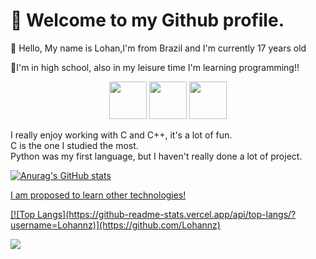 
<h1>👋 Welcome to my Github profile.</h1>


<p>🌱 Hello, My name is Lohan,I'm from Brazil and 
I'm currently 17 years old</p>
   
  
<p>🔭I'm in high school, also in my leisure time I'm learning programming!!</p>

   





<div align="center">
  <img src="https://cdn.jsdelivr.net/gh/devicons/devicon/icons/c/c-original.svg" height="60" width="60" >
 
<img src="https://cdn.jsdelivr.net/gh/devicons/devicon/icons/python/python-original.svg"  height="60" width="60"/>
  
<img src="https://cdn.jsdelivr.net/gh/devicons/devicon/icons/cplusplus/cplusplus-original.svg" height="60" width="60" />
          
 </div>
  <P>
I really enjoy working with C and C++, it's a lot of fun.<br>C is the one I studied the most. <br>Python was my first language, 
but I haven't really done a lot of project.</P>
  
   <div>
 <a href="https://github.com/Lohannz">


 ![Anurag's GitHub stats](https://github-readme-stats.vercel.app/api?username=Lohannz&show_icons=true&theme=tokyonight)
 </div>

<p>I am proposed to learn other technologies!</p>
[![Top Langs](https://github-readme-stats.vercel.app/api/top-langs/?username=Lohannz)](https://github.com/Lohannz)

<a href = "mailto:contato@lohan10nascimento@gmail.com"><img src="https://img.shields.io/badge/Gmail-D14836?style=for-the-badge&logo=gmail&logoColor=white" target="_blank"></a>
